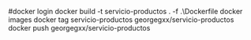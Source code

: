 #docker login
docker build -t servicio-productos . -f .\Dockerfile
docker images
docker tag servicio-productos georgegxx/servicio-productos
docker push georgegxx/servicio-productos